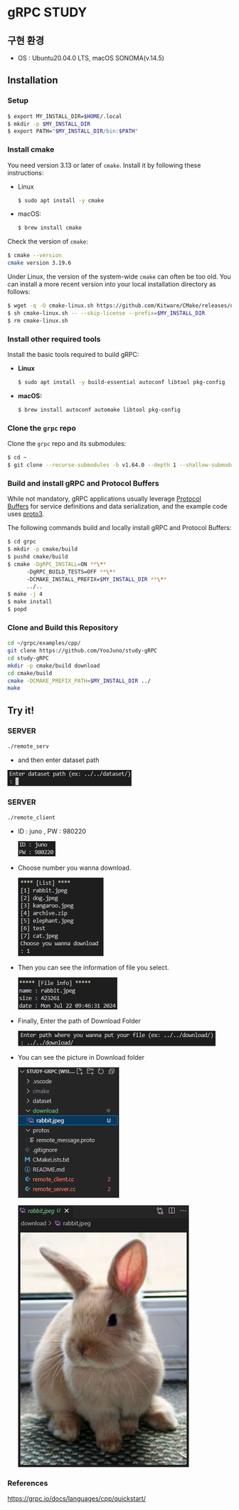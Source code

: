 <!-- # gRPC C++ Hello World Example

You can find a complete set of instructions for building gRPC and running the
Hello World app in the [C++ Quick Start][].

[C++ Quick Start]: https://grpc.io/docs/languages/cpp/quickstart
# study-gRPC

# Build Command
 -->

# gRPC STUDY

## 구현 환경

- OS : Ubuntu20.04.0 LTS, macOS SONOMA(v.14.5)

## Installation

### Setup

```bash
$ export MY_INSTALL_DIR=$HOME/.local
$ mkdir -p $MY_INSTALL_DIR
$ export PATH="$MY_INSTALL_DIR/bin:$PATH"
```

### **Install cmake**

You need version 3.13 or later of `cmake`. Install it by following these instructions:

- Linux
    
    ```bash
    $ sudo apt install -y cmake
    ```
    
- macOS:
    
    ```bash
    $ brew install cmake
    ```
    

Check the version of `cmake`:

```bash
$ cmake --version
cmake version 3.19.6
```

Under Linux, the version of the system-wide `cmake` can often be too old. You can install a more recent version into your local installation directory as follows:

```bash
$ wget -q -O cmake-linux.sh https://github.com/Kitware/CMake/releases/download/v3.19.6/cmake-3.19.6-Linux-x86_64.sh
$ sh cmake-linux.sh -- --skip-license --prefix=$MY_INSTALL_DIR
$ rm cmake-linux.sh
```

### **Install other required tools**

Install the basic tools required to build gRPC:

- **Linux**
    
    ```bash
    $ sudo apt install -y build-essential autoconf libtool pkg-config
    ```
    
- **macOS:**
    
    ```bash
    $ brew install autoconf automake libtool pkg-config
    ```
    

### **Clone the `grpc` repo**

Clone the `grpc` repo and its submodules:

```bash
$ cd ~
$ git clone --recurse-submodules -b v1.64.0 --depth 1 --shallow-submodules https://github.com/grpc/grpc
```

### **Build and install gRPC and Protocol Buffers**

While not mandatory, gRPC applications usually leverage [Protocol Buffers](https://developers.google.com/protocol-buffers) for service definitions and data serialization, and the example code uses [proto3](https://protobuf.dev/programming-guides/proto3).

The following commands build and locally install gRPC and Protocol Buffers:

```bash
$ cd grpc
$ mkdir -p cmake/build
$ pushd cmake/build
$ cmake -DgRPC_INSTALL=ON **\**
      -DgRPC_BUILD_TESTS=OFF **\**
      -DCMAKE_INSTALL_PREFIX=$MY_INSTALL_DIR **\**
      ../..
$ make -j 4
$ make install
$ popd
```

### Clone and Build this Repository

```bash
cd ~/grpc/examples/cpp/
git clone https://github.com/YooJuno/study-gRPC
cd study-gRPC
mkdir -p cmake/build download
cd cmake/build
cmake -DCMAKE_PREFIX_PATH=$MY_INSTALL_DIR ../
make
```

## **Try it!**

### SERVER

```bash
./remote_serv
```

- and then enter dataset path

![Untitled](gRPC%20STUDY%20a53fcbb9e66f4d159cb7dcc13b9fa2d7/Untitled.png)

### SERVER

```bash
./remote_client
```

- ID : juno , PW : 980220
    
    ![Untitled](gRPC%20STUDY%20a53fcbb9e66f4d159cb7dcc13b9fa2d7/Untitled%201.png)
    

- Choose number you wanna download.
    
    ![Untitled](gRPC%20STUDY%20a53fcbb9e66f4d159cb7dcc13b9fa2d7/Untitled%202.png)
    

- Then you can see the information of file you select.
    
    ![Untitled](gRPC%20STUDY%20a53fcbb9e66f4d159cb7dcc13b9fa2d7/Untitled%203.png)
    

- Finally, Enter the path of Download Folder
    
    ![Untitled](gRPC%20STUDY%20a53fcbb9e66f4d159cb7dcc13b9fa2d7/Untitled%204.png)
    

- You can see the picture in Download folder
    
    ![Untitled](gRPC%20STUDY%20a53fcbb9e66f4d159cb7dcc13b9fa2d7/Untitled%205.png)
    
    ![Untitled](gRPC%20STUDY%20a53fcbb9e66f4d159cb7dcc13b9fa2d7/Untitled%206.png)
    

### References

https://grpc.io/docs/languages/cpp/quickstart/
